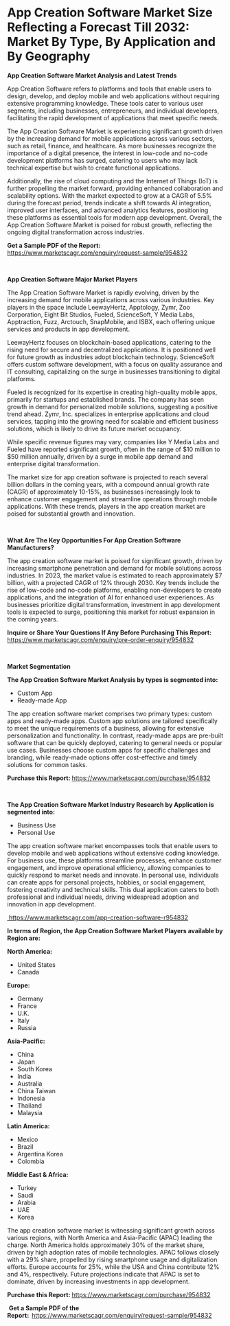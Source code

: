 <p><h1>App Creation Software Market Size Reflecting a Forecast Till 2032: Market By Type, By Application and By Geography</h1></p><p><strong>App Creation Software Market Analysis and Latest Trends</strong></p>
<p><p>App Creation Software refers to platforms and tools that enable users to design, develop, and deploy mobile and web applications without requiring extensive programming knowledge. These tools cater to various user segments, including businesses, entrepreneurs, and individual developers, facilitating the rapid development of applications that meet specific needs. </p><p>The App Creation Software Market is experiencing significant growth driven by the increasing demand for mobile applications across various sectors, such as retail, finance, and healthcare. As more businesses recognize the importance of a digital presence, the interest in low-code and no-code development platforms has surged, catering to users who may lack technical expertise but wish to create functional applications. </p><p>Additionally, the rise of cloud computing and the Internet of Things (IoT) is further propelling the market forward, providing enhanced collaboration and scalability options. With the market expected to grow at a CAGR of 5.5% during the forecast period, trends indicate a shift towards AI integration, improved user interfaces, and advanced analytics features, positioning these platforms as essential tools for modern app development. Overall, the App Creation Software Market is poised for robust growth, reflecting the ongoing digital transformation across industries.</p></p>
<p><strong>Get a Sample PDF of the Report:&nbsp;</strong> <a href="https://www.marketscagr.com/enquiry/request-sample/954832?utm_campaign=3204&utm_medium=2&utm_source=Github&utm_content=ia&utm_term=18042025&utm_id=app-creation-software">https://www.marketscagr.com/enquiry/request-sample/954832</a></p>
<p>&nbsp;</p>
<p><strong>App Creation Software Major Market Players</strong></p>
<p><p>The App Creation Software Market is rapidly evolving, driven by the increasing demand for mobile applications across various industries. Key players in the space include LeewayHertz, Apptology, Zymr, Zoo Corporation, Eight Bit Studios, Fueled, ScienceSoft, Y Media Labs, Apptraction, Fuzz, Arctouch, SnapMobile, and ISBX, each offering unique services and products in app development.</p><p>LeewayHertz focuses on blockchain-based applications, catering to the rising need for secure and decentralized applications. It is positioned well for future growth as industries adopt blockchain technology. ScienceSoft offers custom software development, with a focus on quality assurance and IT consulting, capitalizing on the surge in businesses transitioning to digital platforms.</p><p>Fueled is recognized for its expertise in creating high-quality mobile apps, primarily for startups and established brands. The company has seen growth in demand for personalized mobile solutions, suggesting a positive trend ahead. Zymr, Inc. specializes in enterprise applications and cloud services, tapping into the growing need for scalable and efficient business solutions, which is likely to drive its future market occupancy.</p><p>While specific revenue figures may vary, companies like Y Media Labs and Fueled have reported significant growth, often in the range of $10 million to $50 million annually, driven by a surge in mobile app demand and enterprise digital transformation.</p><p>The market size for app creation software is projected to reach several billion dollars in the coming years, with a compound annual growth rate (CAGR) of approximately 10-15%, as businesses increasingly look to enhance customer engagement and streamline operations through mobile applications. With these trends, players in the app creation market are poised for substantial growth and innovation.</p></p>
<p>&nbsp;</p>
<p><strong>What Are The Key Opportunities For App Creation Software Manufacturers?</strong></p>
<p><p>The app creation software market is poised for significant growth, driven by increasing smartphone penetration and demand for mobile solutions across industries. In 2023, the market value is estimated to reach approximately $7 billion, with a projected CAGR of 12% through 2030. Key trends include the rise of low-code and no-code platforms, enabling non-developers to create applications, and the integration of AI for enhanced user experiences. As businesses prioritize digital transformation, investment in app development tools is expected to surge, positioning this market for robust expansion in the coming years.</p></p>
<p><strong>Inquire or Share Your Questions If Any Before Purchasing This Report:</strong> <a href="https://www.marketscagr.com/enquiry/pre-order-enquiry/954832?utm_campaign=3204&utm_medium=2&utm_source=Github&utm_content=ia&utm_term=18042025&utm_id=app-creation-software">https://www.marketscagr.com/enquiry/pre-order-enquiry/954832</a></p>
<p>&nbsp;</p>
<p><strong>Market Segmentation</strong></p>
<p><strong>The App Creation Software Market Analysis by types is segmented into:</strong></p>
<p><ul><li>Custom App</li><li>Ready-made App</li></ul></p>
<p><p>The app creation software market comprises two primary types: custom apps and ready-made apps. Custom app solutions are tailored specifically to meet the unique requirements of a business, allowing for extensive personalization and functionality. In contrast, ready-made apps are pre-built software that can be quickly deployed, catering to general needs or popular use cases. Businesses choose custom apps for specific challenges and branding, while ready-made options offer cost-effective and timely solutions for common tasks.</p></p>
<p><strong>Purchase this Report:&nbsp;</strong><a href="https://www.marketscagr.com/purchase/954832?utm_campaign=3204&utm_medium=2&utm_source=Github&utm_content=ia&utm_term=18042025&utm_id=app-creation-software">https://www.marketscagr.com/purchase/954832</a></p>
<p>&nbsp;</p>
<p><strong>The App Creation Software Market Industry Research by Application is segmented into:</strong></p>
<p><ul><li>Business Use</li><li>Personal Use</li></ul></p>
<p><p>The app creation software market encompasses tools that enable users to develop mobile and web applications without extensive coding knowledge. For business use, these platforms streamline processes, enhance customer engagement, and improve operational efficiency, allowing companies to quickly respond to market needs and innovate. In personal use, individuals can create apps for personal projects, hobbies, or social engagement, fostering creativity and technical skills. This dual application caters to both professional and individual needs, driving widespread adoption and innovation in app development.</p></p>
<p><a href="https://www.marketscagr.com/app-creation-software-r954832?utm_campaign=3204&utm_medium=2&utm_source=Github&utm_content=ia&utm_term=18042025&utm_id=app-creation-software">&nbsp;https://www.marketscagr.com/app-creation-software-r954832</a></p>
<p><strong>In terms of Region, the App Creation Software Market Players available by Region are:</strong></p>
<p>
    <p> <strong> North America: </strong>
        <ul>
            <li>United States</li>
            <li>Canada</li>
        </ul>
        </p> 
    <p> <strong> Europe: </strong>
        <ul>
            <li>Germany</li>
            <li>France</li>
            <li>U.K.</li>
            <li>Italy</li>
            <li>Russia</li>
        </ul>
        </p> 
    <p> <strong> Asia-Pacific: </strong>
        <ul>
            <li>China</li>
            <li>Japan</li>
            <li>South Korea</li>
            <li>India</li>
            <li>Australia</li>
            <li>China Taiwan</li>
            <li>Indonesia</li>
            <li>Thailand</li>
            <li>Malaysia</li>
        </ul>
        </p> 
    <p> <strong> Latin America: </strong>
        <ul>
            <li>Mexico</li>
            <li>Brazil</li>
            <li>Argentina Korea</li>
            <li>Colombia</li>
        </ul>
        </p> 
    <p> <strong> Middle East & Africa: </strong>
        <ul>
            <li>Turkey</li>
            <li>Saudi</li>
            <li>Arabia</li>
            <li>UAE</li>
            <li>Korea</li>
        </ul>
    </p>
    </p>
<p><p>The app creation software market is witnessing significant growth across various regions, with North America and Asia-Pacific (APAC) leading the charge. North America holds approximately 30% of the market share, driven by high adoption rates of mobile technologies. APAC follows closely with a 29% share, propelled by rising smartphone usage and digitalization efforts. Europe accounts for 25%, while the USA and China contribute 12% and 4%, respectively. Future projections indicate that APAC is set to dominate, driven by increasing investments in app development.</p></p>
<p><strong>Purchase this Report: </strong><a href="https://www.marketscagr.com/purchase/954832?utm_campaign=3204&utm_medium=2&utm_source=Github&utm_content=ia&utm_term=18042025&utm_id=app-creation-software">https://www.marketscagr.com/purchase/954832</a></p>
<p>&nbsp;<strong>Get a Sample PDF of the Report:&nbsp;&nbsp;</strong><a href="https://www.marketscagr.com/enquiry/request-sample/954832?utm_campaign=3204&utm_medium=2&utm_source=Github&utm_content=ia&utm_term=18042025&utm_id=app-creation-software">https://www.marketscagr.com/enquiry/request-sample/954832</a></p>
<p><strong></strong></p>
<p><p></p><p></p><p></p></p>